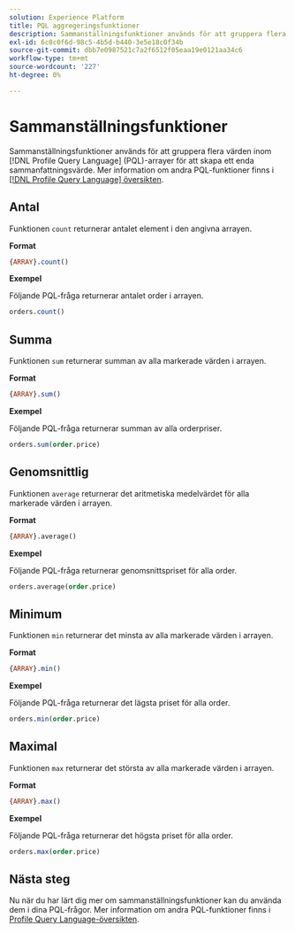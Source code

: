 ```yaml
---
solution: Experience Platform
title: PQL aggregeringsfunktioner
description: Sammanställningsfunktioner används för att gruppera flera värden inom Profile Query Language (PQL)-arrayer för att skapa ett enda sammanfattningsvärde.
exl-id: 6c0c0f6d-98c5-4b5d-b440-3e5e18c0f34b
source-git-commit: dbb7e0987521c7a2f6512f05eaa19e0121aa34c6
workflow-type: tm+mt
source-wordcount: '227'
ht-degree: 0%

---
```


# Sammanställningsfunktioner

Sammanställningsfunktioner används för att gruppera flera värden inom [!DNL Profile Query Language] (PQL)-arrayer för att skapa ett enda sammanfattningsvärde. Mer information om andra PQL-funktioner finns i [[!DNL Profile Query Language] översikten](./overview.md).

## Antal

Funktionen `count` returnerar antalet element i den angivna arrayen.

**Format**

```sql
{ARRAY}.count()
```

**Exempel**

Följande PQL-fråga returnerar antalet order i arrayen.

```sql
orders.count()
```

## Summa

Funktionen `sum` returnerar summan av alla markerade värden i arrayen.

**Format**

```sql
{ARRAY}.sum()
```

**Exempel**

Följande PQL-fråga returnerar summan av alla orderpriser.

```sql
orders.sum(order.price)
```

## Genomsnittlig

Funktionen `average` returnerar det aritmetiska medelvärdet för alla markerade värden i arrayen.

**Format**

```sql
{ARRAY}.average()
```

**Exempel**

Följande PQL-fråga returnerar genomsnittspriset för alla order.

```sql
orders.average(order.price)
```

## Minimum

Funktionen `min` returnerar det minsta av alla markerade värden i arrayen.

**Format**

```sql
{ARRAY}.min()
```

**Exempel**

Följande PQL-fråga returnerar det lägsta priset för alla order.

```sql
orders.min(order.price)
```

## Maximal

Funktionen `max` returnerar det största av alla markerade värden i arrayen.

**Format**

```sql
{ARRAY}.max()
```

**Exempel**

Följande PQL-fråga returnerar det högsta priset för alla order.

```sql
orders.max(order.price)
```

## Nästa steg

Nu när du har lärt dig mer om sammanställningsfunktioner kan du använda dem i dina PQL-frågor. Mer information om andra PQL-funktioner finns i [Profile Query Language-översikten](./overview.md).
